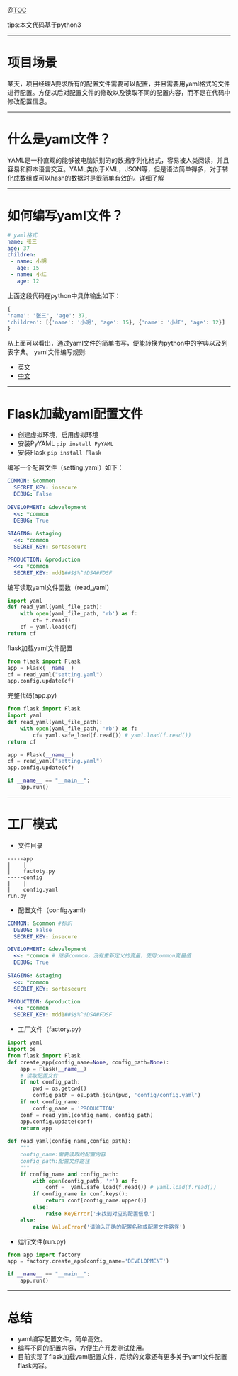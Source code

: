 ﻿@[TOC](Flask加载yaml配置文件)

tips:本文代码基于python3
***
# 项目场景
某天，项目经理A要求所有的配置文件需要可以配置，并且需要用yaml格式的文件进行配置。方便以后对配置文件的修改以及读取不同的配置内容，而不是在代码中修改配置信息。
***

# 什么是yaml文件？
  YAML是一种直观的能够被电脑识别的的数据序列化格式，容易被人类阅读，并且容易和脚本语言交互。YAML类似于XML，JSON等，但是语法简单得多，对于转化成数组或可以hash的数据时是很简单有效的。[详细了解](https://en.wikipedia.org/wiki/YAML)
***
# 如何编写yaml文件？
```yaml
# yaml格式
name: 张三
age: 37
children:
 - name: 小明
   age: 15
 - name: 小红
   age: 12
```
上面这段代码在python中具体输出如下：
```python
{
'name': '张三', 'age': 37, 
'children': [{'name': '小明', 'age': 15}, {'name': '小红', 'age': 12}]
}
```
从上面可以看出，通过yaml文件的简单书写，便能转换为python中的字典以及列表字典。
yaml文件编写规则:
- [英文](https://yaml.org/)
- [中文](https://blog.csdn.net/vincent_hbl/article/details/75411243)
***
# Flask加载yaml配置文件
- 创建虚拟环境，启用虚拟环境
- 安装PyYAML `pip install PyYAML`
- 安装Flask `pip install Flask`

编写一个配置文件（setting.yaml）如下：
```yaml
COMMON: &common
  SECRET_KEY: insecure
  DEBUG: False
  
DEVELOPMENT: &development
  <<: *common
  DEBUG: True
  
STAGING: &staging
  <<: *common
  SECRET_KEY: sortasecure

PRODUCTION: &production
  <<: *common
  SECRET_KEY: mdd1##$$%^!DSA#FDSF
```

编写读取yaml文件函数（read_yaml）
```python
import yaml
def read_yaml(yaml_file_path):
    with open(yaml_file_path, 'rb') as f:
        cf= f.read()
    cf = yaml.load(cf)
return cf
```
flask加载yaml文件配置

```python
from flask import Flask
app = Flask(__name__)
cf = read_yaml("setting.yaml")
app.config.update(cf)
```
完整代码(app.py)
```python
from flask import Flask
import yaml
def read_yaml(yaml_file_path):
    with open(yaml_file_path, 'rb') as f:
        cf= yaml.safe_load(f.read()) # yaml.load(f.read())
return cf

app = Flask(__name__)
cf = read_yaml("setting.yaml")
app.config.update(cf)

if __name__ == "__main__":
    app.run()
```
***
# 工厂模式

- 文件目录
```
-----app
│    │    
│    factoty.py
-----config
|    |
|    config.yaml
run.py
```
- 配置文件（config.yaml）
```yaml
COMMON: &common #标识
  DEBUG: False
  SECRET_KEY: insecure

DEVELOPMENT: &development
  <<: *common # 继承common，没有重新定义的变量，使用common变量值
  DEBUG: True
  
STAGING: &staging
  <<: *common
  SECRET_KEY: sortasecure

PRODUCTION: &production
  <<: *common
  SECRET_KEY: mdd1##$$%^!DSA#FDSF
```
- 工厂文件（factory.py）
```python
import yaml
import os
from flask import Flask
def create_app(config_name=None, config_path=None):
	app = Flask(__name__)
    # 读取配置文件
    if not config_path:
        pwd = os.getcwd()
        config_path = os.path.join(pwd, 'config/config.yaml')
    if not config_name:
        config_name = 'PRODUCTION'
    conf = read_yaml(config_name, config_path)
    app.config.update(conf)
    return app
    
def read_yaml(config_name,config_path):
	""" 
	config_name:需要读取的配置内容
	config_path:配置文件路径
	"""
	if config_name and config_path:
        with open(config_path, 'r') as f:
            conf =  yaml.safe_load(f.read()) # yaml.load(f.read())
        if config_name in conf.keys():
            return conf[config_name.upper()]
        else:
            raise KeyError('未找到对应的配置信息')
    else:
        raise ValueError('请输入正确的配置名称或配置文件路径')
```
- 运行文件(run.py)
```python
from app import factory
app = factory.create_app(config_name='DEVELOPMENT')

if __name__ == "__main__":
    app.run()
```
***
# 总结
-  yaml编写配置文件，简单高效。
-  编写不同的配置内容，方便生产开发测试使用。
-  目前实现了flask加载yaml配置文件，后续的文章还有更多关于yaml文件配置flask内容。
